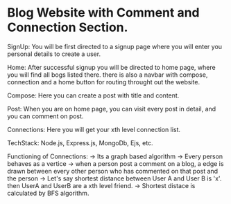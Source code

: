 # Blog Website  with Comment and Connection Section.

SignUp: You will be first directed to a signup page where you will enter you personal details to create a user.

Home: After successful signup you will be directed to home page, where you will find all bogs listed there. there is also a navbar with  compose, connection and a home button for routing throught out the website.

Compose: Here you can create a post with title and content.

Post: When you are on home page, you can visit every post in detail, and you can comment on post.

Connections: Here you will get your xth level connection list.

TechStack: Node.js, Express.js, MongoDb, Ejs, etc.

Functioning of Connections:
-> Its a graph based algorithm
-> Every person behaves as a vertice
-> when a person post a comment on a blog, a edge is drawn between every other person who has commented on that post and the person
-> Let's say shortest distance between User A and User B is 'x'. then UserA and UserB are a xth level friend.
-> Shortest distace is calculated by BFS algorithm.